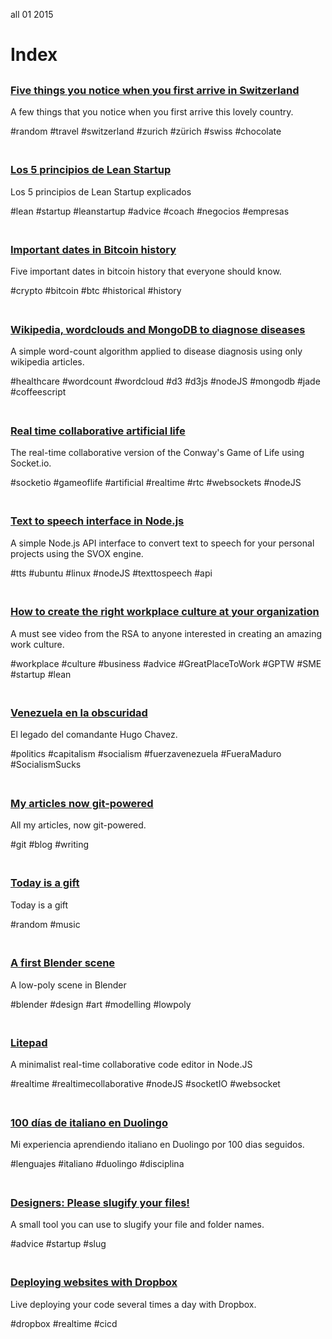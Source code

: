 <permalink>all</permalink>
<month>01</month>
<year>2015</year>

# Index

##

### [Five things you notice when you first arrive in Switzerland](http://www.adelriosantiago.com/gitblog/eng/amazing-switzerland)
A few things that you notice when you first arrive this lovely country.

<span class="pill">#random</span>
<span class="pill">#travel</span>
<span class="pill">#switzerland</span>
<span class="pill">#zurich</span>
<span class="pill">#zürich</span>
<span class="pill">#swiss</span>
<span class="pill">#chocolate</span>

<a href="http://www.adelriosantiago.com/gitblog/eng/amazing-switzerland"><img src="/articles/images/amazing-switzerland.png" alt="" style="max-width: 50%;"></a>

##

### [Los 5 principios de Lean Startup](http://www.adelriosantiago.com/gitblog/spa/lean-startup-principles)
Los 5 principios de Lean Startup explicados

<span class="pill">#lean</span>
<span class="pill">#startup</span>
<span class="pill">#leanstartup</span>
<span class="pill">#advice</span>
<span class="pill">#coach</span>
<span class="pill">#negocios</span>
<span class="pill">#empresas</span>

<a href="http://www.adelriosantiago.com/gitblog/spa/lean-startup-principles"><img src="/articles/images/lean-startup.png" alt="" style="max-width: 50%;"></a>

##

### [Important dates in Bitcoin history](http://www.adelriosantiago.com/gitblog/eng/bitcoin-important-dates)
Five important dates in bitcoin history that everyone should know.

<span class="pill">#crypto</span>
<span class="pill">#bitcoin</span>
<span class="pill">#btc</span>
<span class="pill">#historical</span>
<span class="pill">#history</span>

<a href="http://www.adelriosantiago.com/gitblog/eng/bitcoin-important-dates"><img src="/articles/images/bitcoin-important-dates.png" alt="" style="max-width: 50%;"></a>

##

### [Wikipedia, wordclouds and MongoDB to diagnose diseases](http://www.adelriosantiago.com/gitblog/eng/wikipedia-healthcare)

A simple word-count algorithm applied to disease diagnosis using only wikipedia articles.

<span class="pill">#healthcare</span>
<span class="pill">#wordcount</span>
<span class="pill">#wordcloud</span>
<span class="pill">#d3</span>
<span class="pill">#d3js</span>
<span class="pill">#nodeJS</span>
<span class="pill">#mongodb</span>
<span class="pill">#jade</span>
<span class="pill">#coffeescript</span>

<a href="http://www.adelriosantiago.com/gitblog/eng/wikipedia-healthcare"><img src="http://cdn.adelriosantiago.com/wikipedia-symptoms-index.png" alt="" style="max-width: 50%;"></a>

##

### [Real time collaborative artificial life](http://www.adelriosantiago.com/gitblog/eng/artificial)
The real-time collaborative version of the Conway's Game of Life using Socket.io.


<span class="pill">#socketio</span>
<span class="pill">#gameoflife</span>
<span class="pill">#artificial</span>
<span class="pill">#realtime</span>
<span class="pill">#rtc</span>
<span class="pill">#websockets</span>
<span class="pill">#nodeJS</span>

<a href="http://www.adelriosantiago.com/gitblog/eng/artificial"><img src="/articles/images/index-artificial.png" alt="" style="max-width: 50%;"></a>

##

### [Text to speech interface in Node.js](http://www.adelriosantiago.com/gitblog/eng/text-to-speech)
A simple Node.js API interface to convert text to speech for your personal projects using the SVOX engine.

<span class="pill">#tts</span>
<span class="pill">#ubuntu</span>
<span class="pill">#linux</span>
<span class="pill">#nodeJS</span>
<span class="pill">#texttospeech</span>
<span class="pill">#api</span>

<a href="http://www.adelriosantiago.com/gitblog/eng/text-to-speech"><img src="/articles/images/index-tts.png" alt="" style="max-width: 50%;"></a>

##

### [How to create the right workplace culture at your organization](http://www.adelriosantiago.com/gitblog/eng/working-culture-rsa)
A must see video from the RSA to anyone interested in creating an amazing work culture.

<span class="pill">#workplace</span>
<span class="pill">#culture</span>
<span class="pill">#business</span>
<span class="pill">#advice</span>
<span class="pill">#GreatPlaceToWork</span>
<span class="pill">#GPTW</span>
<span class="pill">#SME</span>
<span class="pill">#startup</span>
<span class="pill">#lean</span>

<a href="http://www.adelriosantiago.com/gitblog/eng/working-culture-rsa"><img src="/articles/images/index-working-culture.png" alt="" style="max-width: 50%;"></a>

##

### [Venezuela en la obscuridad](http://www.adelriosantiago.com/gitblog/spa/venezuela-en-la-obscuridad)
El legado del comandante Hugo Chavez.

<span class="pill">#politics</span>
<span class="pill">#capitalism</span>
<span class="pill">#socialism</span>
<span class="pill">#fuerzavenezuela</span>
<span class="pill">#FueraMaduro</span>
<span class="pill">#SocialismSucks</span>

<a href="http://www.adelriosantiago.com/gitblog/spa/venezuela-en-la-obscuridad"><img src="/articles/images/chavez.png" alt="" style="max-width: 50%;"></a>

##

### [My articles now git-powered](http://www.adelriosantiago.com/gitblog/eng/introducing-gitblog)
All my articles, now git-powered.

<span class="pill">#git</span>
<span class="pill">#blog</span>
<span class="pill">#writing</span>

<a href="http://www.adelriosantiago.com/gitblog/eng/introducing-gitblog"><img src="/articles/images/index-git.png" alt="" style="max-width: 50%;"></a>

##

### [Today is a gift](http://www.adelriosantiago.com/gitblog/eng/today-is-a-gift)
Today is a gift

<span class="pill">#random</span>
<span class="pill">#music</span>

<a href="http://www.adelriosantiago.com/gitblog/eng/today-is-a-gift"><img src="/articles/images/today-is-a-gift.png" alt="" style="max-width: 50%;"></a>

##

### [A first Blender scene](http://www.adelriosantiago.com/gitblog/eng/a-first-model-in-blender)
A low-poly scene in Blender

<span class="pill">#blender</span>
<span class="pill">#design</span>
<span class="pill">#art</span>
<span class="pill">#modelling</span>
<span class="pill">#lowpoly</span>

<a href="http://www.adelriosantiago.com/gitblog/eng/a-first-model-in-blender"><img src="/articles/a-first-model-in-blender/images/cover.png" alt="" style="max-width: 50%;"></a>

##

### [Litepad](http://www.adelriosantiago.com/gitblog/eng/litepad)
A minimalist real-time collaborative code editor in Node.JS

<span class="pill">#realtime</span>
<span class="pill">#realtimecollaborative</span>
<span class="pill">#nodeJS</span>
<span class="pill">#socketIO</span>
<span class="pill">#websocket</span>

<a href="http://www.adelriosantiago.com/gitblog/eng/litepad"><img src="http://adelriosantiago.com/articles/litepad/images/cover.png" alt="" style="max-width: 50%;"></a>

##

### [100 días de italiano en Duolingo](http://www.adelriosantiago.com/gitblog/spa/100-duolingo)
Mi experiencia aprendiendo italiano en Duolingo por 100 dias seguidos.

<span class="pill">#lenguajes</span>
<span class="pill">#italiano</span>
<span class="pill">#duolingo</span>
<span class="pill">#disciplina</span>

<a href="http://www.adelriosantiago.com/gitblog/spa/100-duolingo"><img src="/articles/images/index-duo.png" alt="" style="max-width: 50%;"></a>

##

### [Designers: Please slugify your files!](http://www.adelriosantiago.com/gitblog/eng/designers-please-slugify)
A small tool you can use to slugify your file and folder names.

<span class="pill">#advice</span>
<span class="pill">#startup</span>
<span class="pill">#slug</span>

<a href="http://www.adelriosantiago.com/gitblog/eng/designers-please-slugify"><img src="/articles/images/slugs.png" alt="" style="max-width: 50%;"></a>

##

### [Deploying websites with Dropbox](http://www.adelriosantiago.com/gitblog/eng/dropbox-continuous-deployment)
Live deploying your code several times a day with Dropbox.

<span class="pill">#dropbox</span>
<span class="pill">#realtime</span>
<span class="pill">#cicd</span>

<a href="http://www.adelriosantiago.com/gitblog/eng/dropbox-continuous-deployment"><img src="/articles/images/dropbox.png" alt="" style="max-width: 50%;"></a>

